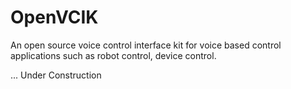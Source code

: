 # OpenVCIK
An open source voice control interface kit for voice based control applications such as robot control, device control.

... Under Construction
